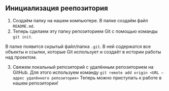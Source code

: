 ## Инициализация реепозитория
1. Создаём папку на нашем компьютере. В папке создаём файл `README.md`.
2. Теперь сделаем эту папку репозиторием Git с помощью команды `git init`.

В папке появится скрытый файл/папка `.git`. В ней содержатся все объекты и ссылки, которые Git использует и создаёт в истории работы над проектом.

3. Свяжем локальный репозиторий с удалённым репозиторием на GitHub. Для этого используем команду ```git remote add origin <URL — адрес удалённого репозитория>```
Теперь можно приступать к работе в нашем репозитории!